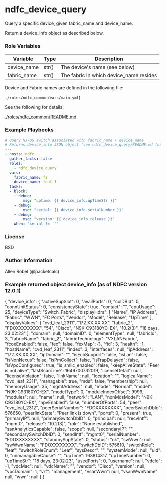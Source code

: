 # ndfc_device_query

Query a specific device, given fabric_name and device_name.

Return a device_info object as described below.

### Role Variables

Variable        | Type  | Description
----------------|-------|----------------------------------------
device_name     | str() | The device's name (see below)
fabric_name     | str() | The fabric in which device_name resides

Device and Fabric names are defined in the following file:

``./roles/ndfc_common/vars/main.yml``)

See the following for details:

[./roles/ndfc_common/README.md](https://github.com/allenrobel/ndfc-roles/tree/master/roles/ndfc_common/README.md)

### Example Playbooks

```yaml
# Query NX-OS switch associated with fabric_name + device_name
# Returns device_info JSON object (see ndfc_device_query/README.md for object format)
---
- hosts: ndfc
  gather_facts: false
  roles:
    - ndfc_device_query
  vars:
    fabric_name: f2
    device_name: leaf_1
  tasks:
  - block:
    - debug:
        msg: "uptime: {{ device_info.upTimeStr }}"
    - debug:
        msg: "serial: {{ device_info.serialNumber }}"
    - debug:
        msg: "version: {{ device_info.release }}"
    when: "serial != ''"
```

### License

BSD

### Author Information

Allen Robel (@packetcalc)



### Example returned object device_info (as of NDFC version 12.0.1)

{
    "device_info": {
        "activeSupSlot": 0,
        "availPorts": 0,
        "colDBId": 0,
        "connUnitStatus": 0,
        "consistencyState": true,
        "contact": "",
        "cpuUsage": 25,
        "deviceType": "Switch_Fabric",
        "displayHdrs": [
            "Name",
            "IP Address",
            "Fabric",
            "WWN",
            "FC Ports",
            "Vendor",
            "Model",
            "Release",
            "UpTime"
        ],
        "displayValues": [
            "cvd_leaf_2311",
            "172.XX.XX.XX",
            "fabric_2",
            "FDOXXXXXXXX",
            "54",
            "Cisco",
            "N9K-C93180YC-EX",
            "10.2(3)",
            "18 days, 23:02:23"
        ],
        "domain": null,
        "domainID": 0,
        "elementType": null,
        "fabricId": 3,
        "fabricName": "fabric_2",
        "fabricTechnology": "VXLANFabric",
        "fcoeEnabled": false,
        "fex": false,
        "fexMap": {},
        "fid": 3,
        "health": -1,
        "hostName": "cvd_leaf_2311",
        "index": 3,
        "interfaces": null,
        "ipAddress": "172.XX.XX.XX",
        "ipDomain": "",
        "isEchSupport": false,
        "isLan": false,
        "isNonNexus": false,
        "isPmCollect": false,
        "isTrapDelayed": false,
        "isVpcConfigured": true,
        "is_smlic_enabled": false,
        "keepAliveState": "Peer is not alive",
        "lastScanTime": 1649700732019,
        "licenseDetail": null,
        "licenseViolation": false,
        "linkName": null,
        "location": "",
        "logicalName": "cvd_leaf_2311",
        "managable": true,
        "mds": false,
        "membership": null,
        "memoryUsage": 35,
        "mgmtAddress": null,
        "mode": "Normal",
        "model": "N9K-C93180YC-EX",
        "modelType": 0,
        "moduleIndexOffset": 9999,
        "modules": null,
        "name": null,
        "network": "LAN",
        "nonMdsModel": "N9K-C93180YC-EX",
        "npvEnabled": false,
        "numberOfPorts": 54,
        "peer": "cvd_leaf_2312",
        "peerSerialNumber": "FDOXXXXXXXX",
        "peerSwitchDbId": 576650,
        "peerlinkState": "Peer link is down",
        "ports": 0,
        "present": true,
        "primaryIP": null,
        "primarySwitchDbID": 0,
        "principal": null,
        "recvIntf": "mgmt0",
        "release": "10.2(3)",
        "role": "None established",
        "sanAnalyticsCapable": false,
        "scope": null,
        "secondaryIP": "",
        "secondarySwitchDbID": 0,
        "sendIntf": "mgmt0",
        "serialNumber": "FDOXXXXXXXX",
        "standbySupState": 0,
        "status": "ok",
        "swWwn": null,
        "swWwnName": "FDOXXXXXXXX",
        "switchDbID": 575610,
        "switchRole": "leaf",
        "switchRoleEnum": "Leaf",
        "sysDescr": "",
        "systemMode": null,
        "uid": 0,
        "unmanagableCause": "",
        "upTime": 163814317,
        "upTimeNumber": 0,
        "upTimeStr": "18 days, 23:02:23",
        "usedPorts": 0,
        "username": null,
        "vdcId": -1,
        "vdcMac": null,
        "vdcName": "",
        "vendor": "Cisco",
        "version": null,
        "vpcDomain": 1,
        "vrf": "management",
        "vsanWwn": null,
        "vsanWwnName": null,
        "wwn": null
    }
}
